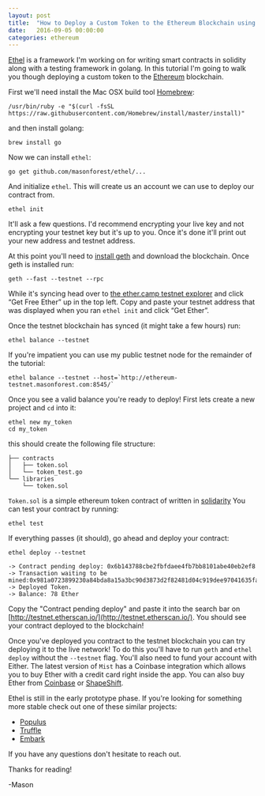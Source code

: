 ```yaml
---
layout: post
title:  "How to Deploy a Custom Token to the Ethereum Blockchain using Ethel"
date:   2016-09-05 00:00:00
categories: ethereum
---
```


[Ethel](https://github.com/masonforest/ethel) is a framework I'm working on
for writing smart contracts in solidity along with a testing framework in
golang. In this tutorial I'm going to walk you though deploying a custom token
to the [Ethereum](https://ethereum.org/) blockchain.

First we'll need install the Mac OSX build tool [Homebrew](http://brew.sh/):

    /usr/bin/ruby -e "$(curl -fsSL https://raw.githubusercontent.com/Homebrew/install/master/install)"

and then install golang:

    brew install go

Now we can install `ethel`:

    go get github.com/masonforest/ethel/...

And initialize `ethel`. This will create us an account we can use to deploy our contract from.

    ethel init

It'll ask a few questions. I'd recommend encrypting your live key and not encrypting your testnet key but it's up to you. Once it's done it'll print out your new address and testnet address.

At this point you'll need to [install geth](https://github.com/ethereum/go-ethereum/wiki/Getting-Geth) and download the blockchain. Once geth is installed run:

    geth --fast --testnet --rpc

While it's syncing head over to [the ether.camp testnet explorer](https://test.ether.camp/) and click “Get Free Ether” up in the top left. Copy and paste your testnet address that was displayed when you ran `ethel init` and click “Get Ether”.

Once the testnet blockchain has synced (it might take a few hours) run:

    ethel balance --testnet


If you're impatient you can use my public testnet node for the remainder of the tutorial:

    ethel balance --testnet --host=`http://ethereum-testnet.masonforest.com:8545/`

Once you see a valid balance you're ready to deploy! First lets create a new project and `cd` into it:

    ethel new my_token
    cd my_token

this should create the following file structure:


    ├── contracts
    │   ├── token.sol
    │   └── token_test.go
    └── libraries
        └── token.sol


`Token.sol` is a simple ethereum token contract of written in [solidarity]()
You can test your contract by running:

    ethel test

If everything passes (it should), go ahead and deploy your contract:

    ethel deploy --testnet

    -> Contract pending deploy: 0x6b143788cbe2fbfdaee4fb7bb8101abe40eb2ef8
    -> Transaction waiting to be mined:0x981a0723899230a84bda8a15a3bc90d3873d2f82481d04c919dee97041635fac
    -> Deployed Token.
    -> Balance: 78 Ether

Copy the "Contract pending deploy" and paste it into the search bar on [http://testnet.etherscan.io/](http://testnet.etherscan.io/). You should see your contract deployed to the blockchain!


Once you've deployed you contract to the testnet blockchain you can try deploying it to the live network! To do this you'll have to run `geth` and `ethel deploy` without the `--testnet` flag. You'll also need to fund your account with Either. The latest version of `Mist` has a Coinbase integration which allows you to buy Ether with a credit card right inside the app. You can also buy Ether from [Coinbase](https://www.coinbase.com/buy-ether?locale=en) or [ShapeShift](https://shapeshift.io/).

Ethel is still in the early prototype phase. If you're looking for something more stable check out one of these similar projects:

* [Populus](https://github.com/pipermerriam/populus)
* [Truffle](https://github.com/ConsenSys/truffle)
* [Embark](https://github.com/iurimatias/embark-framework)

If you have any questions don't hesitate to reach out.

Thanks for reading!

-Mason




